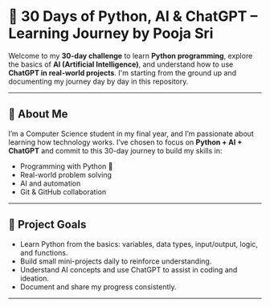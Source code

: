 # 🌟 30 Days of Python, AI & ChatGPT – Learning Journey by Pooja Sri

Welcome to my **30-day challenge** to learn **Python programming**, explore the basics of **AI (Artificial Intelligence)**, and understand how to use **ChatGPT in real-world projects**. I'm starting from the ground up and documenting my journey day by day in this repository.

---

## 📌 About Me

I’m a Computer Science student in my final year, and I’m passionate about learning how technology works. I’ve chosen to focus on **Python + AI + ChatGPT** and commit to this 30-day journey to build my skills in:
- Programming with Python 🐍
- Real-world problem solving
- AI and automation
- Git & GitHub collaboration

---

## 🎯 Project Goals

- Learn Python from the basics: variables, data types, input/output, logic, and functions.
- Build small mini-projects daily to reinforce understanding.
- Understand AI concepts and use ChatGPT to assist in coding and ideation.
- Document and share my progress consistently.

---

